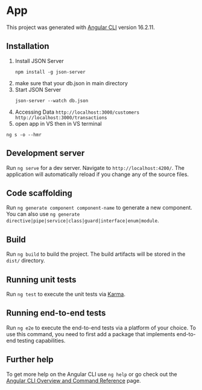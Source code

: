 

# App

This project was generated with [Angular CLI](https://github.com/angular/angular-cli) version 16.2.11.

## Installation
1. Install JSON Server
   ```
   npm install -g json-server
   ```
2. make sure that your db.json in main directory   
3. Start JSON Server
   ```
   json-server --watch db.json
   ```
4.   Accessing Data
    ```
    http://localhost:3000/customers
    http://localhost:3000/transactions
    ```
5. open app in VS then in VS terminal
  ```
  ng s -o --hmr
  ```
## Development server

Run `ng serve` for a dev server. Navigate to `http://localhost:4200/`. The application will automatically reload if you change any of the source files.

## Code scaffolding

Run `ng generate component component-name` to generate a new component. You can also use `ng generate directive|pipe|service|class|guard|interface|enum|module`.

## Build

Run `ng build` to build the project. The build artifacts will be stored in the `dist/` directory.

## Running unit tests

Run `ng test` to execute the unit tests via [Karma](https://karma-runner.github.io).

## Running end-to-end tests

Run `ng e2e` to execute the end-to-end tests via a platform of your choice. To use this command, you need to first add a package that implements end-to-end testing capabilities.

## Further help

To get more help on the Angular CLI use `ng help` or go check out the [Angular CLI Overview and Command Reference](https://angular.io/cli) page.
